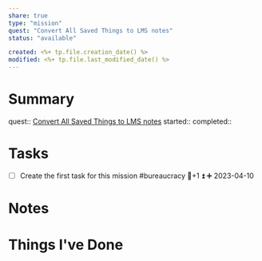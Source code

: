 ```yaml
---
share: true
type: "mission"
quest: "Convert All Saved Things to LMS notes"
status: "available"

created: <%+ tp.file.creation_date() %> 
modified: <%+ tp.file.last_modified_date() %>
---
```

 
# Summary
quest:: [Convert All Saved Things to LMS notes](./Convert%20All%20Saved%20Things%20to%20LMS%20notes.md)
started:: 
completed::
# Tasks
- [ ] Create the first task for this mission  #bureaucracy 🥄+1 ⏫ ➕ 2023-04-10

# Notes

# Things I've Done